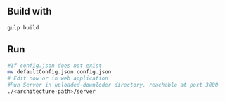 ## Build with
```bash
gulp build
```

## Run
```bash
#If config.json does not exist
mv defaultConfig.json config.json
# Edit now or in web application
#Run Server in uploaded-downloder directory, reachable at port 3000
./<architecture-path>/server
```
